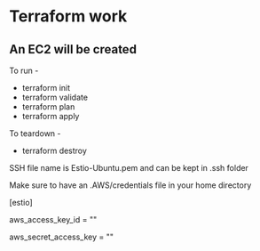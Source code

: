 # Terraform work

## An EC2 will be created 

To run -

* terraform init
* terraform validate
* terraform plan
* terraform apply

To teardown -

* terraform destroy

SSH file name is Estio-Ubuntu.pem and can be kept in .ssh folder

Make sure to have an .AWS/credentials file in your home directory

[estio]

aws_access_key_id = ""

aws_secret_access_key = ""
